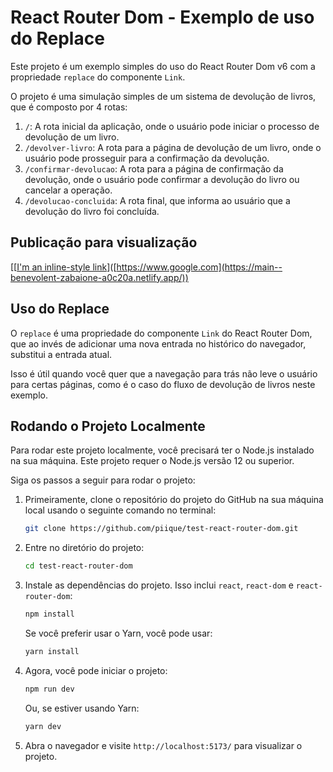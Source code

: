 # React Router Dom - Exemplo de uso do Replace

Este projeto é um exemplo simples do uso do React Router Dom v6 com a propriedade `replace` do componente `Link`.

O projeto é uma simulação simples de um sistema de devolução de livros, que é composto por 4 rotas:

1. `/`: A rota inicial da aplicação, onde o usuário pode iniciar o processo de devolução de um livro.
2. `/devolver-livro`: A rota para a página de devolução de um livro, onde o usuário pode prosseguir para a confirmação da devolução.
3. `/confirmar-devolucao`: A rota para a página de confirmação da devolução, onde o usuário pode confirmar a devolução do livro ou cancelar a operação.
4. `/devolucao-concluida`: A rota final, que informa ao usuário que a devolução do livro foi concluída.

## Publicação para visualização
[[[I'm an inline-style link](https://main--benevolent-zabaione-a0c20a.netlify.app/)]([https://www.google.com](https://main--benevolent-zabaione-a0c20a.netlify.app/))

## Uso do Replace

O `replace` é uma propriedade do componente `Link` do React Router Dom, que ao invés de adicionar uma nova entrada no histórico do navegador, substitui a entrada atual.

Isso é útil quando você quer que a navegação para trás não leve o usuário para certas páginas, como é o caso do fluxo de devolução de livros neste exemplo.

## Rodando o Projeto Localmente

Para rodar este projeto localmente, você precisará ter o Node.js instalado na sua máquina. Este projeto requer o Node.js versão 12 ou superior.

Siga os passos a seguir para rodar o projeto:

1. Primeiramente, clone o repositório do projeto do GitHub na sua máquina local usando o seguinte comando no terminal:

    ```bash
    git clone https://github.com/piique/test-react-router-dom.git
    ```

2. Entre no diretório do projeto:

    ```bash
    cd test-react-router-dom
    ```

3. Instale as dependências do projeto. Isso inclui `react`, `react-dom` e `react-router-dom`:

    ```bash
    npm install
    ```

    Se você preferir usar o Yarn, você pode usar:

    ```bash
    yarn install
    ```

4. Agora, você pode iniciar o projeto:

    ```bash
    npm run dev
    ```

    Ou, se estiver usando Yarn:

    ```bash
    yarn dev
    ```

5. Abra o navegador e visite `http://localhost:5173/` para visualizar o projeto.

